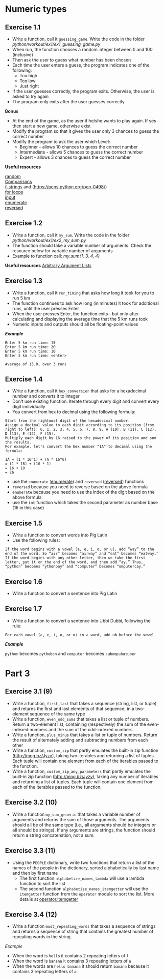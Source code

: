 # Numeric types
## Exercise 1.1
- Write a function, call it `guessing_game`. Write the code in the folder *python/workout/ex1/ex1_guessing_game.py*
- When run, the function chooses a random integer between 0 and 100 (inclusive)
- Then ask the user to guess what number has been chosen
- Each time the user enters a guess, the program indicates one of the following:
    - Too high
    - Too low
    - Just right
- If the user guesses correctly, the program exits. Otherwise, the user is asked to try again
- The program only exits after the user guesses correctly

**Bonus**
- At the end of the game, as the user if he/she wants to play again. If yes then start a new game, otherwise exist
- Modify the program so that it gives the user only 3 chances to guess the correct number
- Modify the program to ask the user which Level:
  - Beginner - allows 10 chances to guess the correct number
  - Intermediate - allows 5 chances to guess the correct number
  - Expert - allows 3 chances to guess the correct number

**Useful resources**

[random](https://docs.python.org/3/library/random.html#random.randint) \
[Comparisons](https://docs.python.org/3/reference/expressions.html#comparisons) \
[f-strings](https://docs.python.org/3/reference/lexical_analysis.html#f-strings) and (https://peps.python.org/pep-0498/) \
[for loops](https://docs.python.org/3/tutorial/controlflow.html#for-statements) \
[input](https://docs.python.org/3/library/functions.html#input) \
[enumerate](https://docs.python.org/3/library/functions.html#enumerate) \
[reversed](https://docs.python.org/3/library/functions.html#reversed)

[comment]: <> (## Exercise 1.2)

[comment]: <> (Ex 2)

## Exercise 1.2
- Write a function, call it `my_sum`. Write the code in the folder *python/workout/ex1/ex2_my_sum.py*
- The function should take a variable number of arguments. Check the resource below for variable number of arguments
- Example to function call: *my_sum(1, 3, 4, 4)*

**Useful resources**
[Arbitrary Argument Lists](https://docs.python.org/3/tutorial/controlflow.html#arbitrary-argument-lists)

## Exercise 1.3
- Write a function, call it `run_timing` that asks how long it took for you to run 5 km
- The function continues to ask how long (in minutes) it took for additional runs, until the user presses Enter
- When the user presses Enter, the function exits--but only after calculating and displaying the average time that the 5 km runs took
- Numeric inputs and outputs should all be floating-point values

***Example***
```
Enter 5 km run time: 15
Enter 5 km run time: 20
Enter 5 km run time: 10
Enter 5 km run time: <enter>
 
Average of 15.0, over 3 runs
```

## Exercise 1.4

- Write a function, call it `hex_conversion` that asks for a hexadecimal number and converts it to integer
- Don't use existing function. Iterate through every digit and convert every digit individually
- You convert from hex to decimal using the following formula:
```
Start from the rightmost digit of the hexadecimal number.
Assign a decimal value to each digit according to its position (from right to left): 0, 1, 2, 3, 4, 5, 6, 7, 8, 9, A (10), B (11), C (12), D (13), E (14), F (15).
Multiply each digit by 16 raised to the power of its position and sum the results.
For example, let's convert the hex number "1A" to decimal using the formula:

1A = (1 * 16^1) + (A * 16^0)
= (1 * 16) + (10 * 1)
= 16 + 10
= 26
```
- use the `enumerate` ([enumerate](https://docs.python.org/3/library/functions.html#enumerate)) and `reversed` ([reversed](https://docs.python.org/3/library/functions.html#reversed)) functions
- `reversed` because you need to reverse based on the above formula
- `enumerate` because you need to use the index of the digit based on the above formula
- use the `int` function which takes the second parameter as number base (16 in this case)


## Exercise 1.5
- Write a function to convert words into Pig Latin
- Use the following rules:
```
If the word begins with a vowel (a, e, i, o, or u), add “way” to the end of the word. So “air” becomes “airway” and “eat” becomes “eatway.”
If the word begins with any other letter, then we take the first letter, put it on the end of the word, and then add “ay.” Thus, “python” becomes “ythonpay” and “computer” becomes “omputercay.”
```

## Exercise 1.6
- Write a function to convert a sentence into Pig Latin

## Exercise 1.7
- Write a function to convert a sentence into Ubbi Dubbi, following the rule:
``` 
For each vowel (a, e, i, o, or u) in a word, add ub before the vowel
```
***Example***

```python``` becomes ```pythubon``` and ```computer``` becomes ```cubompubutuber```


# Part 3
## Exercise 3.1 (9)
- Write a function, `first_last` that takes a sequence (string, list, or tuple) and returns the first and last elements of that sequence, in a two-element sequence of the same type
- Write a function, `even_odd_sums` that takes a list or tuple of numbers. Return a two-element list, containing (respectively) the sum of the even-indexed numbers and the sum of the odd-indexed numbers
- Write a function, `plus_minus` that takes a list or tuple of numbers. Return the result of alternately adding and subtracting numbers from each other
- Write a function, `custom_zip` that partly emulates the built-in zip function (http://mng.bz/Jyzv), taking two iterables and returning a list of tuples. Each tuple will contain one element from each of the iterables passed to the function.
- Write a function, `custom_zip_any_parameters` that partly emulates the built-in zip function (http://mng.bz/Jyzv), taking any number of iterables and returning a list of tuples. Each tuple will contain one element from each of the iterables passed to the function.


## Exercise 3.2 (10)
- Write a function `my_sum_generic` that takes a variable number of arguments and returns the sum of those arguments. The arguments should all be of the same type (i.e., all arguments should be integers or all should be strings). If any arguments are strings, the function should return a string concatenation, not a sum.


## Exercise 3.3 (11)
- Using the `PEOPLE` dictionary, write two functions that return a list of the names of the people in the dictionary, sorted alphabetically by last name and then by first name
  - The first function `alphabetize_names_lambda` will use a lambda function to sort the list
  - The second function `alphabetize_names_itemgetter` will use the `itemgetter` function from the `operator` module to sort the list. More details at [operator.itemgetter](https://docs.python.org/3/library/operator.html#operator.itemgetter)


## Exercise 3.4 (12)
- Write a function `most_repeating_words` that takes a sequence of strings and returns a sequence of string that contains the greatest number of repeating words in the string.

*Example*
- When the word is `hello` it contains 2 repeating letters of `l`
- When the word is `banana` it contains 3 repeating letters of `a`
- When the words are `hello banana` it should return `banana` because it contains 3 repeating letters of `a`

